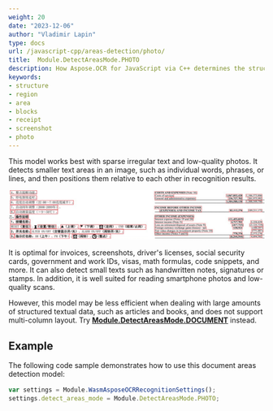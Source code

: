 ```yaml
---
weight: 20
date: "2023-12-06"
author: "Vladimir Lapin"
type: docs
url: /javascript-cpp/areas-detection/photo/
title:  Module.DetectAreasMode.PHOTO
description: How Aspose.OCR for JavaScript via C++ determines the structure of a document using the Module.DetectAreasMode.PHOTO model.
keywords:
- structure
- region
- area
- blocks
- receipt
- screenshot
- photo
---
```


This model works best with sparse irregular text and low-quality photos. It detects smaller text areas in an image, such as individual words, phrases, or lines, and then positions them relative to each other in recognition results.

![Module.DetectAreasMode.PHOTO model](taa.png)

It is optimal for invoices, screenshots, driver's licenses, social security cards, government and work IDs, visas, math formulas, code snippets, and more. It can also detect small texts such as handwritten notes, signatures or stamps. In addition, it is well suited for reading smartphone photos and low-quality scans.

However, this model may be less efficient when dealing with large amounts of structured textual data, such as articles and books, and does not support multi-column layout. Try [**Module.DetectAreasMode.DOCUMENT**](/ocr/javascript-cpp/areas-detection/document/) instead.

## Example

The following code sample demonstrates how to use this document areas detection model:

```javascript
var settings = Module.WasmAsposeOCRRecognitionSettings();
settings.detect_areas_mode = Module.DetectAreasMode.PHOTO;
```
